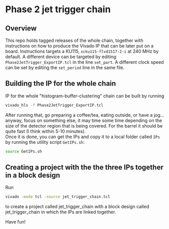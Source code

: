 # Phase 2 jet trigger chain

## Overview

This repo holds tagged releases of the whole chain, together with instructions on how to produce the Vivado IP that can be later put on a board.
Instructions targets a KU115, ```xcku115-flvd1517-2-i``` at 240 MHz by default.
A different device can be targeted by editing ```Phase2JetTrigger_ExportIP.tcl``` in the line ```set_part```. A different clock speed can be set by editing the ```set_period``` line in the same file.

## Building the IP for the whole chain

IP for the whole "histogram-buffer-clustering" chain can be built by running
```bash
vivado_hls -f Phase2JetTrigger_ExportIP.tcl
```
After running that, go preparing a coffee/tea, eating outside, or have a jog... anyway, focus on something else, it may time some time depending on the size of the detector region that is being covered. 
For the barrel it should be quite fast (I think within 5-10 minutes).\
Once it is done, you can get the IPs and copy it to a local folder called ```IPs``` by running the utility script ```GetIPs.sh```:
```bash
source GetIPs.sh
```

## Creating a project with the the three IPs together in a block design

Run
```bash
vivado -mode tcl -source jet_trigger_chain.tcl
```
to create a project called jet_trigger_chain with a block design called jet_trigger_chain in which the IPs are linked together.

Have fun!